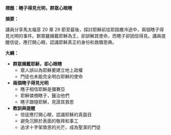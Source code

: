 **標題：瞎子得見光明，群眾心眼瞎**

**摘要：**

講員分享馬太福音 20 章 29 節至最後，探討耶穌前往耶路撒冷途中，兩個瞎子得見光明的事件。群眾雖擁戴耶穌為王，卻誤解其使命，而瞎子卻因信得見。講員提醒信徒，應打開心眼，認識耶穌真正的身份和救贖恩典。

**大綱：**

* **群眾擁戴耶穌，卻心眼瞎**
    * 眾人誤以為耶穌要建立地上政權
    * 門徒也未能完全明白耶穌的使命
* **兩個瞎子得見光明**
    * 瞎子相信耶穌是彌賽亞
    * 耶穌憐憫瞎子，醫治他們
    * 瞎子跟隨耶穌，見證其救恩
* **教訓與提醒**
    * 信徒應打開心眼，認識耶穌的真面目
    * 避免沉醉於表面的敬拜和事工
    * 追求十字架救恩的光芒，成為聖潔的門徒